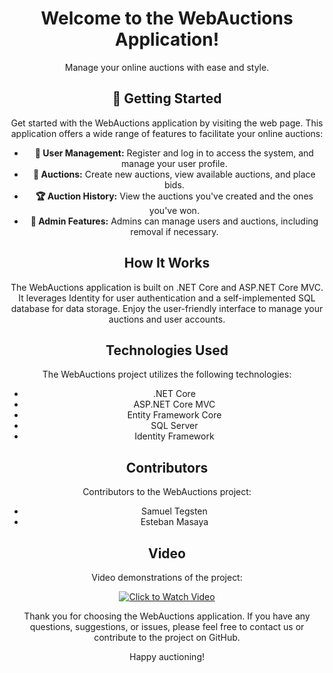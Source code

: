 <!DOCTYPE html>
<html>
<body>

<h1 align="center">Welcome to the WebAuctions Application!</h1>
<p align="center">Manage your online auctions with ease and style. </p>

<h2 align="center">🚀 Getting Started</h2>
<p align="center">Get started with the WebAuctions application by visiting the web page. This application offers a wide range of features to facilitate your online auctions:</p>

<ul>
    <li align="center"><strong>🔗 User Management:</strong> Register and log in to access the system, and manage your user profile.</li>
    <li align="center"><strong>🛒 Auctions:</strong> Create new auctions, view available auctions, and place bids.</li>
    <li align="center"><strong>🏆 Auction History:</strong> View the auctions you've created and the ones you've won.</li>
    <li align="center"><strong>🔧 Admin Features:</strong> Admins can manage users and auctions, including removal if necessary.</li>
</ul>

<h2 align="center">How It Works</h2>
<p align="center">The WebAuctions application is built on .NET Core and ASP.NET Core MVC. It leverages Identity for user authentication and a self-implemented SQL database for data storage. Enjoy the user-friendly interface to manage your auctions and user accounts.</p>

<h2 align="center">Technologies Used</h2>
<p align="center">The WebAuctions project utilizes the following technologies:</p>

<ul align="center">
    <li>.NET Core</li>
    <li>ASP.NET Core MVC</li>
    <li>Entity Framework Core</li>
    <li>SQL Server</li>
    <li>Identity Framework</li>
</ul>

<h2 align="center">Contributors</h2>
<p align="center">Contributors to the WebAuctions project:</p>
<ul align="center">
    <li>Samuel Tegsten</li>
    <li>Esteban Masaya</li>
</ul>

<h2 align="center">Video</h2>
<p align="center">Video demonstrations of the project:</p>
<p align="center">
    <a href="https://www.youtube.com/watch?v=Tb82G0tqd3k">
        <img src="your-video-thumbnail-image-link-here.jpg" alt="Click to Watch Video">
    </a>
</p>

<p align="center">Thank you for choosing the WebAuctions application. If you have any questions, suggestions, or issues, please feel free to contact us or contribute to the project on GitHub.</p>

<p align="center">Happy auctioning!</p>
</body>
</html>
